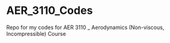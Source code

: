 # AER_3110_Codes
Repo for my codes for AER 3110 _ Aerodynamics (Non-viscous, Incompressible) Course
